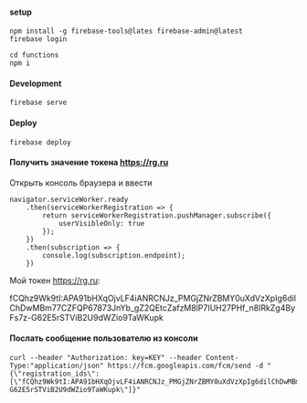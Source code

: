 #### setup

    npm install -g firebase-tools@lates firebase-admin@latest
    firebase login

    cd functions
    npm i


#### Development

    firebase serve

#### Deploy

    firebase deploy

#### Получить значение токена https://rg.ru 
Открыть консоль браузера и ввести

    navigator.serviceWorker.ready
        .then(serviceWorkerRegistration => {
            return serviceWorkerRegistration.pushManager.subscribe({
                userVisibleOnly: true
            });
        })
        .then(subscription => {
            console.log(subscription.endpoint);
        })


Мой токен https://rg.ru:

fCQhz9Wk9tI:APA91bHXqOjvLF4iANRCNJz_PMGjZNrZBMY0uXdVzXpIg6dilChDwMBm77CZFQP67873JnYb_gZ2QEtcZafzM8lP7IUH27PHf_n8IRkZg4ByFs7z-G62E5rSTViB2U9dWZio9TaWKupk


#### Послать сообщение пользователю из консоли

    curl --header "Authorization: key=KEY" --header Content-Type:"application/json" https://fcm.googleapis.com/fcm/send -d "{\"registration_ids\":[\"fCQhz9Wk9tI:APA91bHXqOjvLF4iANRCNJz_PMGjZNrZBMY0uXdVzXpIg6dilChDwMBm77CZFQP67873JnYb_gZ2QEtcZafzM8lP7IUH27PHf_n8IRkZg4ByFs7z-G62E5rSTViB2U9dWZio9TaWKupk\"]}"
